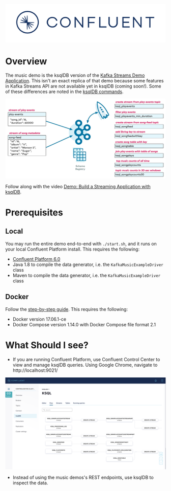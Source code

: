 ![image](../images/confluent-logo-300-2.png)

# Overview

The music demo is the ksqlDB version of the [Kafka Streams Demo Application](https://docs.confluent.io/current/streams/kafka-streams-examples/docs/index.html?utm_source=github&utm_medium=demo&utm_campaign=ch.examples_type.community_content.music).
This isn't an exact replica of that demo because some features in Kafka Streams API are not available yet in ksqlDB (coming soon!).
Some of these differences are noted in the [ksqlDB commands](ksql.commands).

![image](images/ksql-music-demo-overview.jpg)

Follow along with the video [Demo: Build a Streaming Application with ksqlDB](https://www.youtube.com/watch?v=ExEWJVjj-RA).

# Prerequisites

## Local

You may run the entire demo end-to-end with `./start.sh`, and it runs on your local Confluent Platform install.  This requires the following:

* [Confluent Platform 6.0](https://www.confluent.io/download/?utm_source=github&utm_medium=demo&utm_campaign=ch.examples_type.community_content.music)
* Java 1.8 to compile the data generator, i.e. the `KafkaMusicExampleDriver` class
* Maven to compile the data generator, i.e. the `KafkaMusicExampleDriver` class

## Docker

Follow the [step-by-step guide](live-coding-ksql-music.adoc). This requires the following:

* Docker version 17.06.1-ce
* Docker Compose version 1.14.0 with Docker Compose file format 2.1

# What Should I see?

* If you are running Confluent Platform, use Confluent Control Center to view and manage ksqlDB queries.  Using Google Chrome, navigate to http://localhost:9021/

![image](images/ksql-flow.png)

* Instead of using the music demos's REST endpoints, use ksqlDB to inspect the data.
